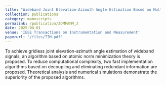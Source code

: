 ```yaml
---
title: "Wideband Joint Elevation-Azimuth Angle Estimation Based on Multiple Frequency Model and Atomic Norm Minimization"
collection: publications
category: manuscripts
permalink: /publication/2DMFANM_J
date: 2025-04-01
venue: 'IEEE Transactions on Instrumentation and Measurement'
paperurl: '/files/TIM.pdf'
---
```

To achieve gridless joint elevation-azimuth angle estimation of wideband signals, an algorithm based on atomic norm minimization theory is proposed. To reduce computational complexity, two fast implementation algorithms based on decoupling and eliminating redundant information are proposed. Theoretical analysis and numerical simulations demonstrate the superiority of the proposed algorithms.
